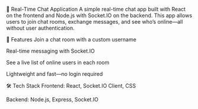 💬 Real-Time Chat Application A simple real-time chat app built with React on the frontend and Node.js with Socket.IO on the backend. This app allows users to join chat rooms, exchange messages, and see who’s online—all without user authentication.

🚀 Features Join a chat room with a custom username

Real-time messaging with Socket.IO

See a live list of online users in each room

Lightweight and fast—no login required

🛠️ Tech Stack Frontend: React, Socket.IO Client, CSS

Backend: Node.js, Express, Socket.IO
